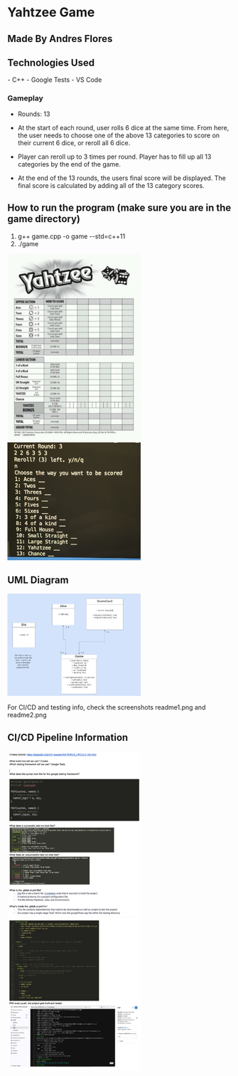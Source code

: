 <h1>Yahtzee Game</h1>
<h2>Made By Andres Flores</h2>

<h2>Technologies Used</h2>
- C++
- Google Tests
- VS Code



<h3>Gameplay</h3>

- Rounds: 13

- At the start of each round, user rolls 6 dice at the same time. From here, the user needs to choose one of the above 13 categories to score on their current 6 dice,  or reroll all 6 dice. 

- Player can reroll up to 3 times per round. Player has to fill up all 13 categories by the end of the game.

- At the end of the 13 rounds, the users final score will be displayed. The final score is calculated by adding all of the 13 category scores.

<h2>How to run the program (make sure you are in the game directory)</h2>

1. g++ game.cpp -o game --std=c++11
2. ./game

<img src="./images/ss2.jpeg" width="300">

<img src="./images/ss.jpg" width="300">


<h2>UML Diagram</h2>

<img src="./images/umlpic.jpg" width="300">

For CI/CD and testing info, check the screenshots readme1.png and readme2.png

<h2>CI/CD Pipeline Information</h2>

<img src="./readme1.png" width="300">

<img src="./readme2.png" width="300">



